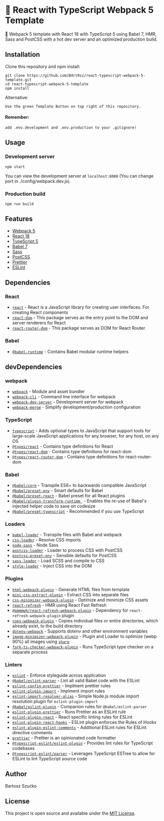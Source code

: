 # :page_facing_up: React with TypeScript Webpack 5 Template

:scroll: Webpack 5 template with React 18 with TypeScript 5 using Babel 7, HMR, Sass and PostCSS with a hot dev server and an optimized production build.

## Installation

Clone this repository and npm install:

```
git clone https://github.com/B4rt0sz/react-typescript-webpack-5-template.git
cd react-typescript-webpack-5-template
npm install
```

Alternative:

```
Use the green Template Button on top right of this repository.
```

#### Remember:

```
add .env.development and .env.production to your .gitignore!
```

## Usage

### Development server

```
npm start
```

You can view the development server at `localhost:8080` (You can change port in ./config/webpack.dev.js).

### Production build

```
npm run build
```

## Features

- [Webpack 5](https://webpack.js.org/)
- [React 18](https://reactjs.org/)
- [TypeScript 5](https://www.typescriptlang.org/)
- [Babel 7](https://babeljs.io/)
- [Sass](https://sass-lang.com/)
- [PostCSS](https://postcss.org/)
- [Prettier](https://prettier.io/)
- [ESLint](https://eslint.org/)

## Dependencies

### React

- [`react`](https://www.npmjs.com/package/react) - React is a JavaScript library for creating user interfaces. For creating React components
- [`react-dom`](https://www.npmjs.com/package/react-dom) - This package serves as the entry point to the DOM and server renderers for React
- [`react-router-dom`](https://www.npmjs.com/package/react-router-dom) - This package serves as DOM for React Router

### Babel

- [`@babel-runtime`](https://babeljs.io/docs/babel-runtime) - Contains Babel modular runtime helpers

## devDependencies

### webpack

- [`webpack`](https://github.com/webpack/webpack) - Module and asset bundler
- [`webpack-cli`](https://github.com/webpack/webpack-cli) - Command line interface for webpack
- [`webpack-dev-server`](https://github.com/webpack/webpack-dev-server) - Development server for webpack
- [`webpack-merge`](https://github.com/survivejs/webpack-merge) - Simplify development/production configuration

### TypeScript

- [`typescript`](https://www.typescriptlang.org/) - Adds optional types to JavaScript that support tools for large-scale JavaScript applications for any browser, for any host, on any OS
- [`@types/react`](https://www.npmjs.com/package/@types/react) - Contains type definitions for React
- [`@types/react-dom`](https://www.npmjs.com/package/@types/react-dom) - Contains type definitions for react-dom
- [`@types/react-router-dom`](https://www.npmjs.com/package/@types/react-router-dom) - Contains type definitions for react-router-dom

### Babel

- [`@babel/core`](https://www.npmjs.com/package/@babel/core) - Transpile ES6+ to backwards compatible JavaScript
- [`@babel/preset-env`](https://babeljs.io/docs/en/babel-preset-env) - Smart defaults for Babel
- [`@babel/preset-react`](https://babeljs.io/docs/en/babel-preset-react) - Babel preset for all React plugins
- [`@babel/plugin-transform-runtime `](https://babeljs.io/docs/en/babel-plugin-transform-runtime) - Enables the re-use of Babel's injected helper code to save on codesize
- [`@babel/preset-typescript`](https://babel.dev/docs/babel-preset-typescript) - Recommended if you use TypeScript

### Loaders

- [`babel-loader`](https://webpack.js.org/loaders/babel-loader/) - Transpile files with Babel and webpack
- [`css-loader`](https://webpack.js.org/loaders/css-loader/) - Resolve CSS imports
- [`node-sass`](https://github.com/sass/node-sass) - Node Sass
- [`postcss-loader`](https://webpack.js.org/loaders/postcss-loader/) - Loader to process CSS with PostCSS
- [`postcss-preset-env`](https://www.npmjs.com/package/postcss-preset-env) - Sensible defaults for PostCSS
- [`sass-loader`](https://webpack.js.org/loaders/sass-loader/) - Load SCSS and compile to CSS
- [`style-loader`](https://webpack.js.org/loaders/style-loader/) - Inject CSS into the DOM

### Plugins

- [`html-webpack-plugin`](https://github.com/jantimon/html-webpack-plugin) - Generate HTML files from template
- [`mini-css-extract-plugin`](https://github.com/webpack-contrib/mini-css-extract-plugin) - Extract CSS into separate files
- [`css-minimizer-webpack-plugin`](https://github.com/webpack-contrib/css-minimizer-webpack-plugin) - Optimize and minimize CSS assets
- [`react-refresh`](https://github.com/pmmmwh/react-refresh-webpack-plugin) - HMR using React Fast Refresh
- [`@pmmmwh/react-refresh-webpack-plugin`](https://github.com/pmmmwh/react-refresh-webpack-plugin) - Dependency for `react-refresh-webpack-plugin` plugin
- [`copy-webpack-plugin`](https://github.com/webpack-contrib/copy-webpack-plugin) - Copies individual files or entire directories, which already exist, to the build directory
- [`dotenv-webpack`](https://github.com/mrsteele/dotenv-webpack) - Supports dotenv and other environment variables
- [`image-minimizer-webpack-plugin`](https://github.com/webpack-contrib/image-minimizer-webpack-plugin) - Plugin and Loader to optimize (webp 90%) all images using [`sharp`](https://github.com/lovell/sharp)
- [`fork-ts-checker-webpack-plugin`](https://github.com/TypeStrong/fork-ts-checker-webpack-plugin) - Runs TypeScript type checker on a separate process

### Linters

- [`eslint`](https://github.com/eslint/eslint) - Enforce styleguide across application
- [`@babel/eslint-parser`](https://github.com/babel/babel-eslint) - Lint all valid Babel code with the ESLint
- [`eslint-config-prettier`](https://github.com/prettier/eslint-config-prettier) - Implment prettier rules
- [`eslint-plugin-import`](https://github.com/benmosher/eslint-plugin-import) - Implment import rules
- [`eslint-import-resolver-alias`](https://www.npmjs.com/package/eslint-import-resolver-alias) - Simple Node.js module import resolution plugin for `eslint-plugin-import`
- [`@babel/eslint-plugin`](https://github.com/babel/babel/tree/main/eslint/babel-eslint-plugin) - Companion rules for `@babel/eslint-parser`
- [`eslint-plugin-prettier`](https://github.com/prettier/eslint-plugin-prettier) - Runs Prettier as an ESLint rule
- [`eslint-plugin-react`](https://github.com/yannickcr/eslint-plugin-react) - React specific linting rules for ESLint
- [`eslint-plugin-react-hooks`](https://github.com/facebook/react/tree/master/packages/eslint-plugin-react-hooks) - ESLint plugin enforces the Rules of Hooks
- [`eslint-plugin-eslint-comments`](https://github.com/mysticatea/eslint-plugin-eslint-comments) - Additional ESLint rules for ESLint directive comments
- [`prettier`](https://github.com/prettier/prettier) - Prettier is an opinionated code formatter
- [`@typescript-eslint/eslint-plugin`](https://www.npmjs.com/package/@typescript-eslint/eslint-plugin) - Provides lint rules for TypeScript codebases
- [`@typescript-eslint/parser`](https://www.npmjs.com/package/@typescript-eslint/parser) - Leverages TypeScript ESTree to allow for ESLint to lint TypeScript source code

## Author

Bartosz Szućko

## License

This project is open source and available under the [MIT License](LICENSE).
